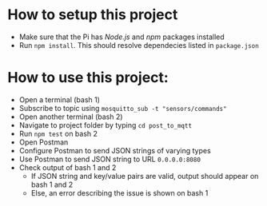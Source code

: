 # How to setup this project
- Make sure that the Pi has _Node.js_ and _npm_ packages installed
- Run `npm install`. This should resolve dependecies listed in `package.json`

# How to use this project:
- Open a terminal (bash 1)
- Subscribe to topic using `mosquitto_sub -t "sensors/commands"`
- Open another terminal (bash 2)
- Navigate to project folder by typing `cd post_to_mqtt`
- Run `npm test` on bash 2
- Open Postman
- Configure Postman to send JSON strings of varying types
- Use Postman to send JSON string to URL `0.0.0.0:8080`
- Check output of bash 1 and 2
  * If JSON string and key/value pairs are valid, output should appear on bash 1 and 2
  * Else, an error describing the issue is shown on bash 1
